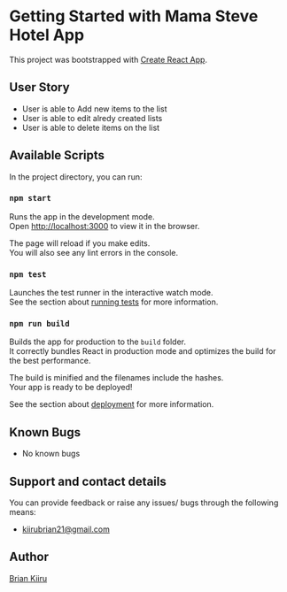 # Getting Started with Mama Steve Hotel App

This project was bootstrapped with [Create React App](https://github.com/facebook/create-react-app).

## User Story

* User is able to Add new items to the list
* User is able to edit alredy created lists
* User is able to delete items on the list

## Available Scripts

In the project directory, you can run:

### `npm start`

Runs the app in the development mode.\
Open [http://localhost:3000](http://localhost:3000) to view it in the browser.

The page will reload if you make edits.\
You will also see any lint errors in the console.

### `npm test`

Launches the test runner in the interactive watch mode.\
See the section about [running tests](https://facebook.github.io/create-react-app/docs/running-tests) for more information.

### `npm run build`

Builds the app for production to the `build` folder.\
It correctly bundles React in production mode and optimizes the build for the best performance.

The build is minified and the filenames include the hashes.\
Your app is ready to be deployed!

See the section about [deployment](https://facebook.github.io/create-react-app/docs/deployment) for more information.

## Known Bugs
* No known bugs


## Support and contact details
You can provide feedback or raise any issues/ bugs through the following means:
* kiirubrian21@gmail.com

## Author
[Brian Kiiru](https://github.com/brayokenya)

